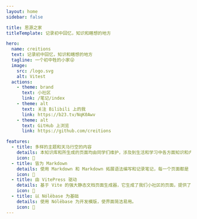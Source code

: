 ```yaml
---
layout: home
sidebar: false

title: 思源之家
titleTemplate: 记录初中回忆，知识和瞎想的地方

hero:
  name: creitions
  text: 记录初中回忆，知识和瞎想的地方
  tagline: 一个初中牲的小家😜
  image:
    src: /logo.svg
    alt: Vitest
  actions:
    - theme: brand
      text: 小社区
      link: /笔记/index
    - theme: alt
      text: 关注 Bilibili 上的我
      link: https://b23.tv/NqK0Awv
    - theme: alt
      text: GitHub 上浏览
      link: https://github.com/creitions

features:
  - title: 多样的主题和天马行空的内容
    details: 本知识库和所生成的页面均由同学们维护，涉及到生活和学习中各方面知识和内容，也不乏我们的回忆和瞎想。
    icon: 🌈
  - title: 皆为 Markdown
    details: 使用 Markdown 和 Markdown 拓展语法编写和记录笔记，每一个页面都是 Markdown 文件。
    icon: 📃
  - title: 由 VitePress 驱动
    details: 基于 Vite 的强大静态文档页面生成器，它生成了我们小社区的页面，提供了简单易用的主题。
    icon: 🚀
  - title: 以 Nólëbase 为基础
    details: 使用 Nólëbase 为开发模版，使界面简洁易用。
    icon: 🔑
---
```


<HomePage />
